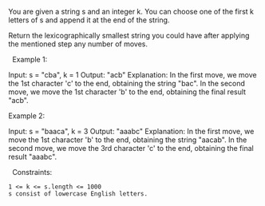 You are given a string s and an integer k. You can choose one of the first k letters of s and append it at the end of the string.

Return the lexicographically smallest string you could have after applying the mentioned step any number of moves.

 
Example 1:

Input: s = "cba", k = 1
Output: "acb"
Explanation: 
In the first move, we move the 1st character 'c' to the end, obtaining the string "bac".
In the second move, we move the 1st character 'b' to the end, obtaining the final result "acb".


Example 2:

Input: s = "baaca", k = 3
Output: "aaabc"
Explanation: 
In the first move, we move the 1st character 'b' to the end, obtaining the string "aacab".
In the second move, we move the 3rd character 'c' to the end, obtaining the final result "aaabc".


 
Constraints:


	1 <= k <= s.length <= 1000
	s consist of lowercase English letters.

